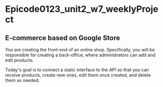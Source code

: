 # Epicode0123_unit2_w7_weeklyProject
<h2>E-commerce based on Google Store</h2>
<p>You are creating the front-end of an online shop. Specifically, you will be responsible for creating a back-office, where administrators can add and edit products.</p>
<p>Today's goal is to connect a static interface to the API so that you can receive products, create new ones, edit them once created, and delete them as needed.</p>
